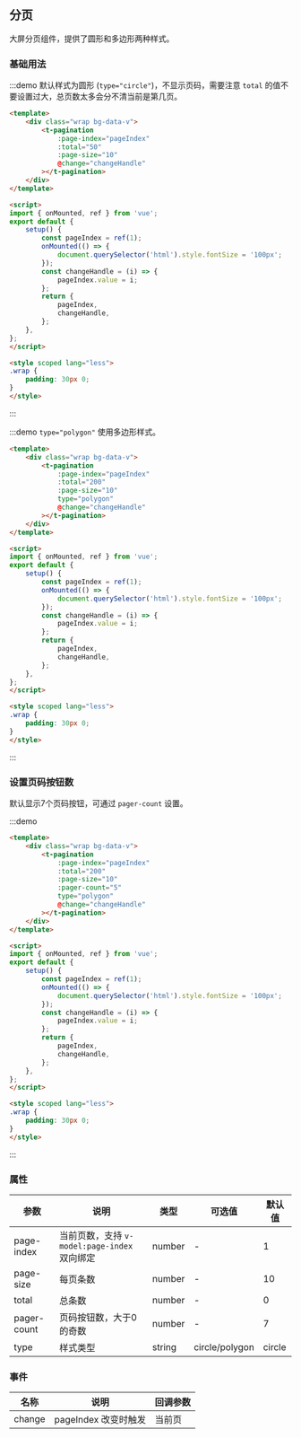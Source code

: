 ## 分页

大屏分页组件，提供了圆形和多边形两种样式。

### 基础用法

:::demo 默认样式为圆形 (`type="circle"`)，不显示页码，需要注意 `total` 的值不要设置过大，总页数太多会分不清当前是第几页。

```html
<template>
    <div class="wrap bg-data-v">
        <t-pagination
            :page-index="pageIndex"
            :total="50"
            :page-size="10"
            @change="changeHandle"
        ></t-pagination>
    </div>
</template>

<script>
import { onMounted, ref } from 'vue';
export default {
    setup() {
        const pageIndex = ref(1);
        onMounted(() => {
            document.querySelector('html').style.fontSize = '100px';
        });
        const changeHandle = (i) => {
            pageIndex.value = i;
        };
        return {
            pageIndex,
            changeHandle,
        };
    },
};
</script>

<style scoped lang="less">
.wrap {
    padding: 30px 0;
}
</style>

```

:::

:::demo `type="polygon"` 使用多边形样式。

```html
<template>
    <div class="wrap bg-data-v">
        <t-pagination
            :page-index="pageIndex"
            :total="200"
            :page-size="10"
            type="polygon"
            @change="changeHandle"
        ></t-pagination>
    </div>
</template>

<script>
import { onMounted, ref } from 'vue';
export default {
    setup() {
        const pageIndex = ref(1);
        onMounted(() => {
            document.querySelector('html').style.fontSize = '100px';
        });
        const changeHandle = (i) => {
            pageIndex.value = i;
        };
        return {
            pageIndex,
            changeHandle,
        };
    },
};
</script>

<style scoped lang="less">
.wrap {
    padding: 30px 0;
}
</style>

```

:::

### 设置页码按钮数

默认显示7个页码按钮，可通过 `pager-count` 设置。

:::demo

```html
<template>
    <div class="wrap bg-data-v">
        <t-pagination
            :page-index="pageIndex"
            :total="200"
            :page-size="10"
            :pager-count="5"
            type="polygon"
            @change="changeHandle"
        ></t-pagination>
    </div>
</template>

<script>
import { onMounted, ref } from 'vue';
export default {
    setup() {
        const pageIndex = ref(1);
        onMounted(() => {
            document.querySelector('html').style.fontSize = '100px';
        });
        const changeHandle = (i) => {
            pageIndex.value = i;
        };
        return {
            pageIndex,
            changeHandle,
        };
    },
};
</script>

<style scoped lang="less">
.wrap {
    padding: 30px 0;
}
</style>

```

:::

### 属性

| 参数        | 说明                                         | 类型   | 可选值         | 默认值 |
| ----------- | -------------------------------------------- | ------ | -------------- | ------ |
| page-index  | 当前页数，支持 `v-model:page-index` 双向绑定 | number | -              | 1      |
| page-size   | 每页条数                                     | number | -              | 10     |
| total       | 总条数                                       | number | -              | 0      |
| pager-count | 页码按钮数，大于0的奇数                      | number | -              | 7      |
| type        | 样式类型                                     | string | circle/polygon | circle |

### 事件

| 名称   | 说明                 | 回调参数 |
| ------ | -------------------- | -------- |
| change | pageIndex 改变时触发 | 当前页   |

